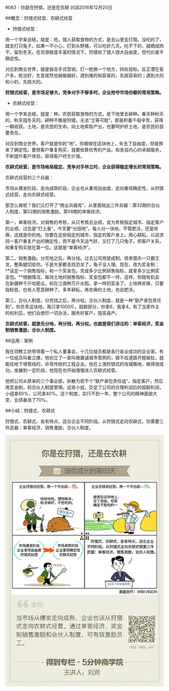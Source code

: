#063｜你是在狩猎，还是在农耕
刘润2016年12月20日

##概念：狩猎式经营、农耕式经营

- 狩猎式经营：

用一个字来总结，就是：抢。猎人获取食物的方式，是去山里去打猎。没吃的了，就去打只兔子。如果一不小心，打到头野猪，可以吃好几天。吃不下的，就晒成肉干，留到冬天。在资源极度丰富的情况下，狩猎给了猎人很大自由度，但代价是不确定性。

对应到商业世界，就是狙击手式营销，打一枪换一个地方，四处投标。反正潜在客户多，枪法好，生意居然也越做越好。遇到难的和容易的，先挑容易的；遇到大的和小的，先挑大的。

**狩猎式经营，是市场足够大，竞争对手不够多时，企业抢夺市场份额的常用策略。**

- 农耕式经营：

用一个字来总结，就是：种。农民获取食物的方式，是下地里去耕种。春天种秋天的，秋天囤冬天的。耕种不像是狩猎，无法“立等可取”，那是积蓄千般辛苦，获得一朝收获。土地，是农民的生命。向土地索取产出，也要呵护好土地，是农民的首要责任。

对应到商业世界，客户就是你的“地”。你被绑在这块地上，失去了自由度，但是换来了确定性。要想客户重复购买，就要依靠优秀的产品，和发自内心的卓越服务，不断提升客户体验，获得客户终生价值。

**农耕式经营，是市场格局稳定、竞争对手林立时，企业获得稳定增长的常用策略。**

农耕式经营的三个兵器：

市场从爆发阶段，走向成熟阶段，企业也从重视自由度，走向重视确定性，从狩猎式经营，走向农耕式经营。

那怎么做呢？我们又打开了“商业兵器库”，从里面挑出三件兵器：第32期的合伙人制度，第52期的销售激励，第58期的单客经济。

第一，单客经济。对销售的考核，从只考核总业绩，变为考核指定城市、指定客户的业绩。过去是“打土豪”，今天要“分田地”。每人分一块地，不管肥沃，还是贫瘠，这就是你的地。你要在这些指定的城市，指定的客户身上，用心耕耘，以追求同一客户重复产出的确定性，而不是今天运气好，又打了几只兔子。把客户关系，和重复购买放在第一位。这就是“单客经济”。

第二，销售激励。分完地之后，再分钱。过去公司用提成制。侥幸猎杀一只霸王龙，整条腿切给你。于是大家都去找恐龙了，兔子没人理。现在，改为奖金制：**设定一个销售指标，和一个奖金包，完成多少比例销售指标，就拿多少比例奖金包。**根据情况，每块土地的销售指标、奖金包都不一样。这样，你就有机会在新疆种千斤哈密瓜，和在江南种万斤水稻，拿一样的奖金了。土地再贫瘠，只要指标低，也有人愿意耕种了。多年耕耘，再贫瘠的土地，也会肥沃。

第三，合伙人制度。分完钱之后，再分权。合伙人制度，就是一种“联产承包责任制”。你负责这块地，我只拿1000斤。超额部分，你拿6，我拿4。有了当家作主的权利后，他们会想尽一切办法，服务好客户，提高亩产。

**农耕式经营，就是先分地，再分钱，再分权。也就是我们讲过的：单客经济，奖金制销售激励，合伙人制度。**

##运用：案例

我在领教工坊带领着一个私人董事会，十几位组员都是各行各业成功的企业家。有一位组员叫崔立建，他创立了一家叫做置诚城市管网的，做不给道路开膛破肚，就能往地下埋管线的，非常传统的工程企业。他在上海狩猎式的攻城略地，做得很成功。发展到一定阶段，他现在也开始慢慢进入农耕式经营。

他把公司从原来的三个事业部，拆散为若干个“联产承包责任组”，指定客户，然后用奖金制，和合伙人制度管理。这些小组，交足了公司的合理利润后的超额利润，小组拿60%，公司拿40%。这个制度，实行不到一年，整个公司的精神面貌大变，业绩暴涨了70%。

##小结：狩猎式、农耕式

狩猎式、农耕式，各有特点，适合企业不同阶段。从狩猎式走向农耕式，你需要三件武器：单客经济，销售激励，合伙人制度。

![](./_image/2017-08-05-16-53-07.jpg)

